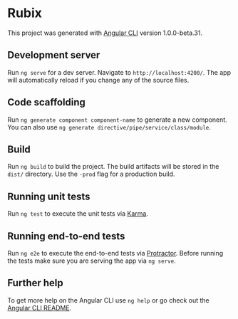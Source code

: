 # Rubix

This project was generated with [Angular CLI](https://github.com/angular/angular-cli) version 1.0.0-beta.31.

## Development server
Run `ng serve` for a dev server. Navigate to `http://localhost:4200/`. The app will automatically reload if you change any of the source files.

## Code scaffolding

Run `ng generate component component-name` to generate a new component. You can also use `ng generate directive/pipe/service/class/module`.

## Build

Run `ng build` to build the project. The build artifacts will be stored in the `dist/` directory. Use the `-prod` flag for a production build.

## Running unit tests

Run `ng test` to execute the unit tests via [Karma](https://karma-runner.github.io).

## Running end-to-end tests

Run `ng e2e` to execute the end-to-end tests via [Protractor](http://www.protractortest.org/).
Before running the tests make sure you are serving the app via `ng serve`.

## Further help

To get more help on the Angular CLI use `ng help` or go check out the [Angular CLI README](https://github.com/angular/angular-cli/blob/master/README.md).
